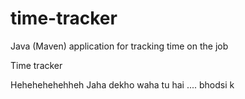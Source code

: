 # time-tracker
Java (Maven) application for tracking time on the job

Time tracker

Hehehehehehheh
Jaha dekho waha tu hai ....
bhodsi k
